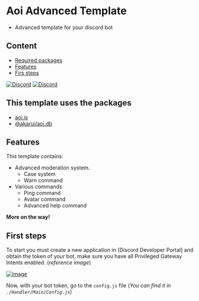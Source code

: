 # Aoi Advanced Template
- Advanced template for your discord bot

## Content
- [Required packages](#this-template-uses-the-packages)
- [Features](#features)
- [Firs steps](#firs-steps)

[![Discord](https://img.shields.io/badge/Discord-%235865F2.svg?style=for-the-badge&logo=discord&logoColor=white)](https://discord.com/invite/HMUfMXDQsV) [![Discord](https://img.shields.io/badge/Discord-%235865F2.svg?style=for-the-badge&logo=discord&logoColor=white)](https://discord.gg/CWkDtYT8py)

## This template uses the packages
- [aoi.js](https://www.npmjs.com/package/aoi.js)
- [@akarui/aoi.db](https://www.npmjs.com/package/@akarui/aoi.db)

## Features
This template contains:
- Advanced moderation system.
  - Case system
  - Warn command
- Various commands
  - Ping command
  - Avatar command
  - Advanced help command

**More on the way!**

## First steps
To start you must create a new application in [Discord Developer Portal] and obtain the token of your bot, make sure you have all Privileged Gateway Intents enabled. (*reference image*)

[![image](https://media.discordapp.net/attachments/1006970702819246222/1150223556211376138/Gateway.png?width=842&height=468)](https://media.discordapp.net/attachments/1006970702819246222/1150223556211376138/Gateway.png?width=842&height=468)

Now, with your bot token, go to the `config.js` file (*You can find it in `./Handler/Main/Config.js`*)
